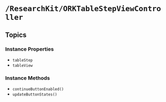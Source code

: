 # ``/ResearchKit/ORKTableStepViewController``

<!-- The content below this line is auto-generated and is redundant. You should either incorporate it into your content above this line or delete it. -->

## Topics

### Instance Properties

- ``tableStep``
- ``tableView``

### Instance Methods

- ``continueButtonEnabled()``
- ``updateButtonStates()``